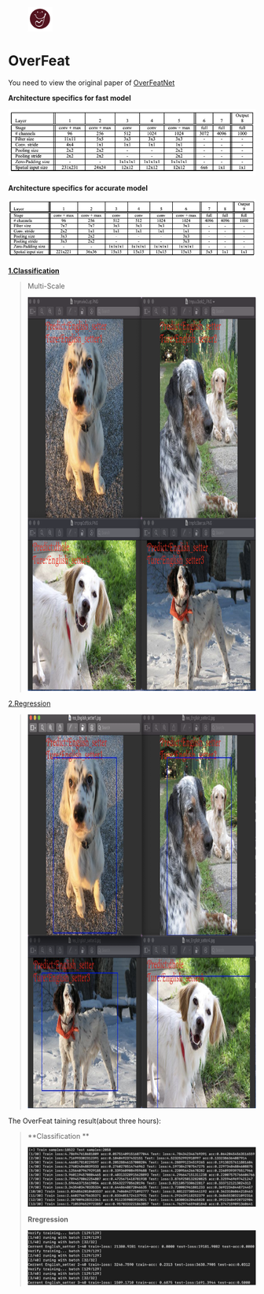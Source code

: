 <figure class="third">
    <img src="../../../picture/heyra.png" width="50" heigth="50"/>
</figure>

# OverFeat

You need to view the original paper of [OverFeatNet](https://arxiv.org/abs/1312.6229)

**Architecture specifics for fast model**

![](../../../picture/233.png)

**Architecture specifics for accurate model**

![](../../../picture/234.png)

**[1.Classification](Tensorflow/Classification_/Classification.py)**

> Multi-Scale
>
> <img src="../../../picture/252.png" height=800 width=800>

[2.Regression](Tensorflow/Regression_/Multi_scale.py)

> <img src="../../../picture/258.png" height=800 width=800>

The OverFeat taining result(about three hours):

> **Classification **
>
> ![](../../../picture/251.png)
>
> **Rregression**
>
> ![](../../../picture/256.png)



